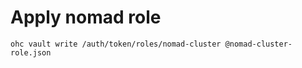 # Apply nomad role

```shell
ohc vault write /auth/token/roles/nomad-cluster @nomad-cluster-role.json
```